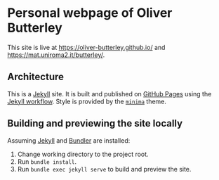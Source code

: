 # Personal webpage of Oliver Butterley

This site is live at <https://oliver-butterley.github.io/> and <https://mat.uniroma2.it/butterley/>.

## Architecture

This is a  [Jekyll] site. It is built and published on [GitHub Pages][github-pages] using the [Jekyll workflow]. 
Style is provided by the [`minima`][minima] theme.

## Building and previewing the site locally

Assuming [Jekyll] and [Bundler] are installed:

1.  Change working directory to the project root.
2.  Run `bundle install`.
3.  Run `bundle exec jekyll serve` to build and preview the site.

[github-pages]: https://docs.github.com/en/pages
[Jekyll]: https://jekyllrb.com
[Bundler]: https://bundler.io
[Jekyll workflow]: https://github.com/actions/starter-workflows/blob/main/pages/jekyll.yml
[minima]: https://github.com/jekyll/minima

